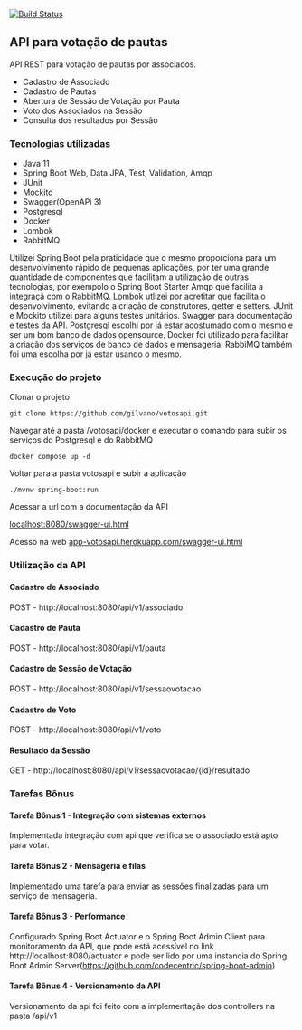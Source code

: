 [![Build Status](https://app.travis-ci.com/gilvano/votosapi.svg?branch=main)](https://app.travis-ci.com/gilvano/votosapi)

## API para votação de pautas
API REST para votação de pautas por associados.

- Cadastro de Associado
- Cadastro de Pautas
- Abertura de Sessão de Votação por Pauta
- Voto dos Associados na Sessão
- Consulta dos resultados por Sessão


### Tecnologias utilizadas
- Java 11
- Spring Boot Web, Data JPA, Test, Validation, Amqp
- JUnit
- Mockito
- Swagger(OpenAPi 3)
- Postgresql
- Docker
- Lombok
- RabbitMQ

Utilizei Spring Boot pela praticidade que o mesmo proporciona para um desenvolvimento rápido de pequenas aplicações, por ter uma grande quantidade de componentes que facilitam a utilização de outras tecnologias, por exempolo o Spring Boot Starter Amqp que facilita a integraçã com o RabbitMQ. Lombok utlizei por acretitar que facilita o desenvolvimento, evitando a criação de construtores, getter e setters. JUnit e Mockito utilizei para alguns testes unitários. Swagger para documentação e testes da API. Postgresql escolhi por já estar acostumado com o mesmo e ser um bom banco de dados opensource. Docker foi utilizado para facilitar a criação dos serviços de banco de dados e mensageria. RabbiMQ também foi uma escolha por já estar usando o mesmo.


### Execução do projeto

Clonar o projeto
  
```git clone https://github.com/gilvano/votosapi.git```

Navegar até a pasta /votosapi/docker e executar o comando para subir os serviços do Postgresql e do RabbitMQ

```docker compose up -d ```

Voltar para a pasta votosapi e subir a aplicação

```./mvnw spring-boot:run```

Acessar a url com a documentação da API

 [localhost:8080/swagger-ui.html](http://localhost:8080/swagger-ui.html)

Acesso na web
[app-votosapi.herokuapp.com/swagger-ui.html](https://app-votosapi.herokuapp.com/swagger-ui.html)

### Utilização da API

#### Cadastro de Associado

POST - http://localhost:8080/api/v1/associado

#### Cadastro de Pauta

POST - http://localhost:8080/api/v1/pauta

#### Cadastro de Sessão de Votação

POST - http://localhost:8080/api/v1/sessaovotacao

#### Cadastro de Voto

POST - http://localhost:8080/api/v1/voto


#### Resultado da Sessão 

GET - http://localhost:8080/api​/v1​/sessaovotacao​/{id}​/resultado


### Tarefas Bônus
#### Tarefa Bônus 1 - Integração com sistemas externos
Implementada integração com api que verifica se o associado está apto para votar.

#### Tarefa Bônus 2 - Mensageria e filas
Implementado uma tarefa para enviar as sessões finalizadas para um serviço de mensageria.

#### Tarefa Bônus 3 - Performance
Configurado Spring Boot Actuator e o Spring Boot Admin Client para monitoramento da API, que pode está acessível no link http://localhost:8080/actuator e pode ser lido por uma instancia do Spring Boot Admin Server(https://github.com/codecentric/spring-boot-admin)

#### Tarefa Bônus 4 - Versionamento da API
Versionamento da api foi feito com a implementação dos controllers na pasta /api/v1
